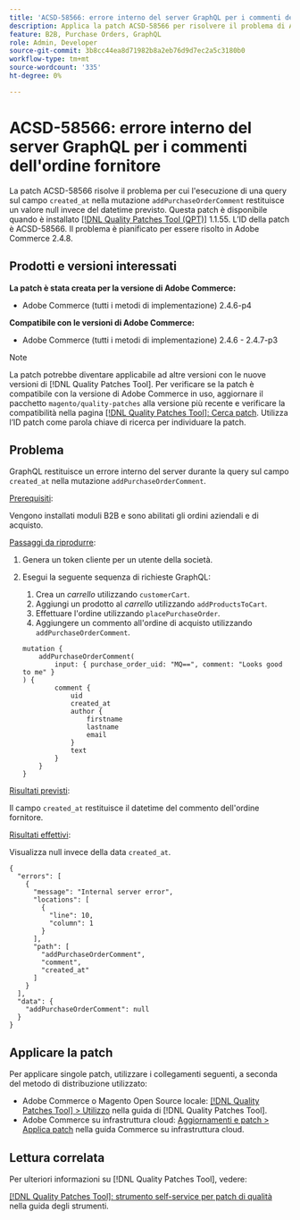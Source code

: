 ```yaml
---
title: 'ACSD-58566: errore interno del server GraphQL per i commenti dell''ordine fornitore'
description: Applica la patch ACSD-58566 per risolvere il problema di Adobe Commerce, in cui GraphQL restituisce un errore interno del server quando esegue una query sul campo "created_at" nella mutazione "addPurchaseOrderComment".
feature: B2B, Purchase Orders, GraphQL
role: Admin, Developer
source-git-commit: 3b8cc44ea8d71982b8a2eb76d9d7ec2a5c3180b0
workflow-type: tm+mt
source-wordcount: '335'
ht-degree: 0%

---
```


# ACSD-58566: errore interno del server GraphQL per i commenti dell&#39;ordine fornitore

La patch ACSD-58566 risolve il problema per cui l&#39;esecuzione di una query sul campo `created_at` nella mutazione `addPurchaseOrderComment` restituisce un valore null invece del datetime previsto. Questa patch è disponibile quando è installato [[!DNL Quality Patches Tool (QPT)]](/help/tools/quality-patches-tool/quality-patches-tool-to-self-serve-quality-patches.md) 1.1.55. L’ID della patch è ACSD-58566. Il problema è pianificato per essere risolto in Adobe Commerce 2.4.8.

## Prodotti e versioni interessati

**La patch è stata creata per la versione di Adobe Commerce:**

* Adobe Commerce (tutti i metodi di implementazione) 2.4.6-p4

**Compatibile con le versioni di Adobe Commerce:**

* Adobe Commerce (tutti i metodi di implementazione) 2.4.6 - 2.4.7-p3

>[!NOTE]
>
>La patch potrebbe diventare applicabile ad altre versioni con le nuove versioni di [!DNL Quality Patches Tool]. Per verificare se la patch è compatibile con la versione di Adobe Commerce in uso, aggiornare il pacchetto `magento/quality-patches` alla versione più recente e verificare la compatibilità nella pagina [[!DNL Quality Patches Tool]: Cerca patch](https://experienceleague.adobe.com/tools/commerce-quality-patches/index.html?lang=it). Utilizza l’ID patch come parola chiave di ricerca per individuare la patch.

## Problema

GraphQL restituisce un errore interno del server durante la query sul campo `created_at` nella mutazione `addPurchaseOrderComment`.

<u>Prerequisiti</u>:

Vengono installati moduli B2B e sono abilitati gli ordini aziendali e di acquisto.

<u>Passaggi da riprodurre</u>:

1. Genera un token cliente per un utente della società.
1. Esegui la seguente sequenza di richieste GraphQL:
   1. Crea un *carrello* utilizzando `customerCart`.
   1. Aggiungi un prodotto al *carrello* utilizzando `addProductsToCart`.
   1. Effettuare l&#39;ordine utilizzando `placePurchaseOrder`.
   1. Aggiungere un commento all&#39;ordine di acquisto utilizzando `addPurchaseOrderComment`.

   ```
   mutation {
       addPurchaseOrderComment(
           input: { purchase_order_uid: "MQ==", comment: "Looks good to me" }
   ) {
           comment {
               uid
               created_at
               author {
                   firstname
                   lastname
                   email
               }
               text
           }
       }
   }
   ```

<u>Risultati previsti</u>:

Il campo `created_at` restituisce il datetime del commento dell&#39;ordine fornitore.

<u>Risultati effettivi</u>:

Visualizza null invece della data `created_at`.

```
{
  "errors": [
    {
      "message": "Internal server error",
      "locations": [
        {
          "line": 10,
          "column": 1
        }
      ],
      "path": [
        "addPurchaseOrderComment",
        "comment",
        "created_at"
      ]
    }
  ],
  "data": {
    "addPurchaseOrderComment": null
  }
}
```

## Applicare la patch

Per applicare singole patch, utilizzare i collegamenti seguenti, a seconda del metodo di distribuzione utilizzato:

* Adobe Commerce o Magento Open Source locale: [[!DNL Quality Patches Tool] > Utilizzo](/help/tools/quality-patches-tool/usage.md) nella guida di [!DNL Quality Patches Tool].
* Adobe Commerce su infrastruttura cloud: [Aggiornamenti e patch > Applica patch](https://experienceleague.adobe.com/docs/commerce-cloud-service/user-guide/develop/upgrade/apply-patches.html?lang=it) nella guida Commerce su infrastruttura cloud.

## Lettura correlata

Per ulteriori informazioni su [!DNL Quality Patches Tool], vedere:

[[!DNL Quality Patches Tool]: strumento self-service per patch di qualità](/help/tools/quality-patches-tool/quality-patches-tool-to-self-serve-quality-patches.md) nella guida degli strumenti.
